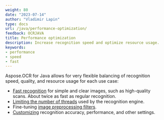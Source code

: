 ```yaml
---
weight: 80
date: "2023-07-14"
author: "Vladimir Lapin"
type: docs
url: /java/performance-optimization/
feedback: OCRJAVA
title: Performance optimization
description: Increase recognition speed and optimize resource usage.
keywords:
- performance
- speed
- fast
---
```


Aspose.OCR for Java allows for very flexible balancing of recognition speed, quality, and resource usage for each use case:

- [Fast recognition](/ocr/java/fast-recognition/) for simple and clear images, such as high-quality scans. About twice as fast as regular recognition.
- [Limiting the number of threads](/ocr/java/multithreading/) used by the recognition engine.
- Fine-tuning [image preprocessing filters](/ocr/java/image-preprocessing/).
- [Customizing](/ocr/java/recognition-settings/) recognition accuracy, performance, and other settings.
